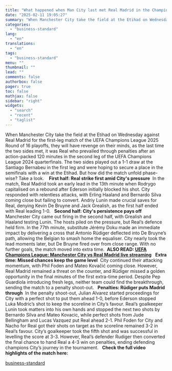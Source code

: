 ```yaml
---
title: "What happened when Man City last met Real Madrid in the Champions League?"
date: "2025-02-11 19:05:27"
summary: "When Manchester City take the field at the Etihad on Wednesday against Real Madrid for the first-leg match of the UEFA Champions League 2025 Round of 16 playoffs, they will have revenge on their minds, as the last time the two sides met, it was Real who prevailed through penalties..."
categories:
  - "business-standard"
lang:
  - "en"
translations:
  - "en"
tags:
  - "business-standard"
menu: ""
thumbnail: ""
lead: ""
comments: false
authorbox: false
pager: true
toc: false
mathjax: false
sidebar: "right"
widgets:
  - "search"
  - "recent"
  - "taglist"
---
```


When Manchester City take the field at the Etihad on Wednesday against Real Madrid for the first-leg match of the UEFA Champions League 2025 Round of 16 playoffs, they will have revenge on their minds, as the last time the two sides met, it was Real who prevailed through penalties after an action-packed 120 minutes in the second leg of the UEFA Champions League 2024 quarterfinals. The two sides played out a 1-1 draw at the Santiago Bernabeu in the first leg and were hoping to secure a place in the semifinals with a win at the Etihad. But how did the match unfold phase-wise? Take a look. 
 
**First half: Real strike first amid City's pressure** 
In the match, Real Madrid took an early lead in the 13th minute when Rodrygo capitalised on a rebound after Ederson initially blocked his shot. City responded with relentless attacks, with Erling Haaland and Bernardo Silva coming close but failing to convert. Andriy Lunin made crucial saves for Real, denying Kevin De Bruyne and Jack Grealish, as the first half ended with Real leading 1-0.
 
**Second half: City's persistence pays off** 
Manchester City came out firing in the second half, with Grealish and Haaland testing Lunin. The hosts piled on the pressure, but Real’s defence held firm. In the 77th minute, substitute Jérémy Doku made an immediate impact by delivering a cross that Antonio Rüdiger deflected into De Bruyne’s path, allowing the Belgian to smash home the equaliser. City nearly took the lead moments later, but De Bruyne fired over from close range. With no further goals, the match moved into extra time. 
**ALSO READ: [UEFA Champions League: Manchester City vs Real Madrid live streaming](https://www.business-standard.com/sports/football-news/uefa-champions-league-manchester-city-vs-real-madrid-live-streaming-125020100541_1.html)**
 
**Extra time: Missed chances keep the game level** 
City continued their attacking momentum, with Phil Foden and Mateo Kovačić coming close. However, Real Madrid remained a threat on the counter, and Rüdiger missed a golden opportunity in the final minutes of the first extra-time period. Despite Pep Guardiola introducing fresh legs, neither team could find the breakthrough, sending the match to a penalty shoot-out.
 
**Penalties: Rüdiger puts Madrid through** 
In the penalty shoot-out, Julian Alvarez started proceedings for City with a perfect shot to put them ahead 1-0, before Ederson stopped Luka Modric’s shot to keep the scoreline in City’s favour. Real’s goalkeeper Lunin took matters into his own hands and stopped the next two shots by Bernardo Silva and Mateo Kovacic, while perfect shots from Jude Bellingham and Lucas Vazquez put Real ahead 2-1. Phil Foden for City and Nacho for Real got their shots on target as the scoreline remained 3-2 in Real’s favour. City’s goalkeeper took the fifth shot and was successful in levelling the score at 3-3. However, Real’s defender Rudiger then converted the final chance to hand Real a 4-3 win on penalties, ending defending champions City’s journey in the tournament.
 
**Check the full video highlights of the match here:**

[business-standard](https://www.business-standard.com/sports/football-news/what-happened-when-man-city-last-met-real-madrid-in-the-champions-league-125021101250_1.html)
